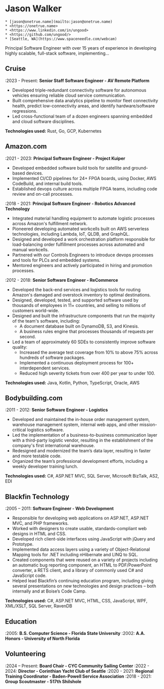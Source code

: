 # Jason Walker

```{admonition} Contact
* [jason@onetrue.name](mailto:jason@onetrue.name)
* <https://onetrue.name>
* <https://www.linkedin.com/in/ungood>
* <https://github.com/ungood/>
* [Seattle, WA](https://www.spaceneedle.com/webcam)
```

Principal Software Engineer with over 15 years of experience in developing highly scalable, full-stack software,
implementing...

## Cruise

:2023 - Present: **Senior Staff Software Engineer - AV Remote Platform**

* Developed triple-redundant connectivity software for autonomous vehicles ensuring reliable cloud service communication.
* Built comprehensive data analytics pipeline to monitor fleet connectivity health, predict low-connectivity areas, and identify hardware/software regressions.
* Led cross-functional team of a dozen engineers spanning embedded and cloud software disciplines.

**Technologies used:** Rust, Go, GCP, Kubernetes

## Amazon.com

:2021 - 2023: **Principal Software Engineer - Project Kuiper**

* Developed embedded software build tools for satellite and ground-based devices.
* Implemented CI/CD pipelines for 24+ FPGA boards, using Docker, AWS CodeBuild, and internal build tools.
* Established devops culture across multiple FPGA teams, including code review and on-call processes.

:2018 - 2021: **Principal Software Engineer - Robotics Advanced Technology**

* Integrated material handling equipment to automate logistic processes across Amazon's fulfillment network.
* Pioneered developing automated workcells built on AWS serverless technologies, including Lambda, IoT, QLDB,
    and GraphQL.
* Designed and developed a work orchestration platform responsible for load-balancing order fulfillment processes
    across automated and manual workcells.
* Partnered with our Controls Engineers to introduce devops processes and tools for PLCs and embedded systems.
* Mentored engineers and actively participated in hiring and promotion processes.

:2012 - 2018: **Senior Software Engineer - ReCommerce**

* Developed the back-end services and logistics tools for routing Amazon's damaged and overstock inventory to
    optimal destinations.
* Designed, developed, tested, and supported software used by thousands of employees in 11+ countries, and selling
    to millions of customers world-wide.
* Designed and built the infrastructure components that run the majority of the team's software, including:
  * A document database built on DynamoDB, S3, and Kinesis.
  * A business rules engine that processes thousands of requests per second.
* Led a team of approximately 60 SDEs to consistently improve software quality:
  * Increased the average test coverage from 10% to above 75% across hundreds of software packages.
  * Implemented a continuous deployment process for 100+ interdependent services.
  * Reduced high severity tickets from over 400 per year to under 100.

**Technologies used:** Java, Kotlin, Python, TypeScript, Oracle, AWS

## Bodybuilding.com

:2011 - 2012: **Senior Software Engineer - Logistics**

* Developed and maintained the in-house order management system, warehouse management system, internal web apps, and
    other mission-critical logistics software.
* Led the implementation of a business-to-business communication layer with a third-party logistic vendor, resulting in the
    establishment of the company's first international warehouse.
* Redesigned and modernized the team’s data layer, resulting in faster and more testable code.
* Organized the team’s professional development efforts, including a weekly developer training lunch.

**Technologies used:** C#, ASP.NET MVC, SQL Server, Microsoft BizTalk, AS2, EDI

## Blackfin Technology

:2005 – 2011: **Software Engineer - Web Development**

* Responsible for developing web applications on ASP.NET, ASP.NET MVC, and PHP frameworks.
* Worked with designers to create usable, standards-compliant web designs in HTML and CSS.
* Developed rich client-side interfaces using JavaScript with jQuery and Prototype.
* Implemented data access layers using a variety of Object-Relational Mapping tools for .NET including nHibernate and
    LINQ to SQL.
* Created components that were reused on a variety of projects including an automatic bug reporting component, an HTML
    to PDF/PowerPoint converter, a RETS client, and a library of commonly used C# and JavaScript code.
* Helped lead Blackfin’s continuing education program, including giving several presentations on new technologies and
    design practices – both internally and at Boise’s Code Camp.

**Technologies used:** C#, ASP.NET MVC, HTML, CSS, JavaScript, WPF, XML/XSLT, SQL Server, RavenDB

## Education

:2005: **B.S. Computer Science - Florida State University**
:2002: **A.A. Honors - University of North Florida**

## Volunteering

:2024 – Present: **Board Chair - CYC Community Sailing Center**
:2022 - 2024: **Director - Corinthian Yacht Club of Seattle**
:2020 - 2021: **Regional Training Coordinator - Baden-Powell Service Association**
:2018 - 2021: **Group Scoutmaster - 517th Shilshole**
